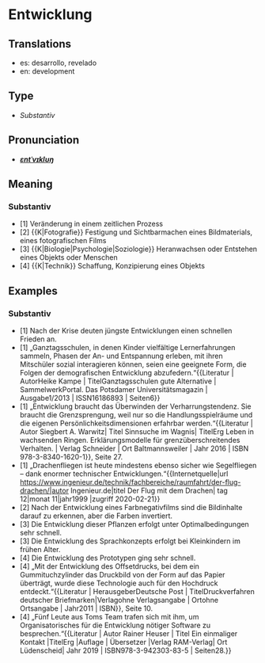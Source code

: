 # Entwicklung
## Translations
- es: desarrollo, revelado
- en: development
## Type
- _Substantiv_
## Pronunciation
- **_[ɛntˈvɪklʊŋ](https://commons.wikimedia.org/wiki/File:De-Entwicklung.ogg)_**
## Meaning
### Substantiv
- [1] Veränderung in einem zeitlichen Prozess
- [2] {{K|Fotografie}} Festigung und Sichtbarmachen eines Bildmaterials, eines fotografischen Films
- [3] {{K|Biologie|Psychologie|Soziologie}} Heranwachsen oder Entstehen eines Objekts oder Menschen
- [4] {{K|Technik}} Schaffung, Konzipierung eines Objekts
## Examples
### Substantiv
- [1] Nach der Krise deuten jüngste Entwicklungen einen schnellen Frieden an.
- [1] „Ganztagsschulen, in denen Kinder vielfältige Lernerfahrungen sammeln, Phasen der An- und Entspannung erleben, mit ihren Mitschüler sozial interagieren können, seien eine geeignete Form, die Folgen der demografischen Entwicklung abzufedern.“<ref>{{Literatur | AutorHeike Kampe | TitelGanztagsschulen gute Alternative | SammelwerkPortal. Das Potsdamer Universitätsmagazin | Ausgabe1/2013 | ISSN16186893 | Seiten6}}</ref>
- [1] „Entwicklung braucht das Überwinden der Verharrungstendenz. Sie braucht die Grenzsprengung, weil nur so die Handlungsspielräume und die eigenen Persönlichkeitsdimensionen erfahrbar werden.“<ref>{{Literatur | Autor Siegbert A. Warwitz| Titel Sinnsuche im Wagnis| TitelErg Leben in wachsenden Ringen. Erklärungsmodelle für grenzüberschreitendes Verhalten. | Verlag Schneider | Ort Baltmannsweiler | Jahr 2016 | ISBN 978-3-8340-1620-1}}, Seite 27.</ref>
- [1] „Drachenfliegen ist heute mindestens ebenso sicher wie Segelfliegen – dank enormer technischer Entwicklungen.“<ref>{{Internetquelle|url https://www.ingenieur.de/technik/fachbereiche/raumfahrt/der-flug-drachen/|autor Ingenieur.de|titel Der Flug mit dem Drachen| tag 12|monat 11|jahr1999 |zugriff 2020-02-21}}</ref>
- [2] Nach der Entwicklung eines Farbnegativfilms sind die Bildinhalte darauf zu erkennen, aber die Farben invertiert.
- [3] Die Entwicklung dieser Pflanzen erfolgt unter Optimalbedingungen sehr schnell.
- [3] Die Entwicklung des Sprachkonzepts erfolgt bei Kleinkindern im frühen Alter.
- [4] Die Entwicklung des Prototypen ging sehr schnell.
- [4] „Mit der Entwicklung des Offsetdrucks, bei dem ein Gummituchzylinder das Druckbild von der Form auf das Papier überträgt, wurde diese Technologie auch für den Hochdruck entdeckt.“<ref>{{Literatur | HerausgeberDeutsche Post | TitelDruckverfahren deutscher Briefmarken|Verlagohne Verlagsangabe | Ortohne Ortsangabe | Jahr2011 | ISBN}}, Seite 10.</ref>
- [4] „Fünf Leute aus Toms Team trafen sich mit ihm, um Organisatorisches für die Entwicklung nötiger Software zu besprechen.“<ref>{{Literatur | Autor Rainer Heuser | Titel Ein einmaliger Kontakt |TitelErg  |Auflage | Übersetzer |Verlag RAM-Verlag| Ort Lüdenscheid| Jahr 2019 | ISBN978-3-942303-83-5 | Seiten28.}}</ref>

